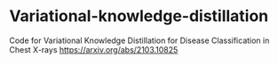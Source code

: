 # Variational-knowledge-distillation

Code for Variational Knowledge Distillation for Disease Classification in Chest X-rays
https://arxiv.org/abs/2103.10825
